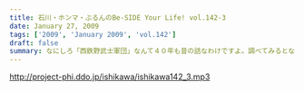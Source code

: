 ```yaml
---
title: 石川・ホンマ・ぶるんのBe-SIDE Your Life! vol.142-3
date: January 27, 2009
tags: ['2009', 'January 2009', 'vol.142']
draft: false
summary: なにしろ「西鉄野武士軍団」なんて４０年も昔の話なわけですよ。調べてみるとなかなかオモシロイ！昭和のプロ野球って感じですが、それを引き合いにだす平成２１年のポッドキャストの収録現場って・・・NAMAE
---
```


http://project-phi.ddo.jp/ishikawa/ishikawa142_3.mp3